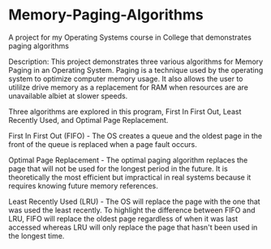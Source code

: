 # Memory-Paging-Algorithms
A project for my Operating Systems course in College that demonstrates paging algorithms


Description:
This project demonstrates three various algorithms for Memory Paging in an Operating System. 
Paging is a technique used by the operating system to optimize computer memory usage. 
It also allows the user to utililze drive memory as a replacement for RAM when resources are are unavailable albiet at slower speeds. 

Three algorithms are explored in this program, First In First Out, Least Recently Used, and Optimal Page Replacement.

First In First Out (FIFO) - The OS creates a queue and the oldest page in the front of the queue is replaced when a page fault occurs.

Optimal Page Replacement - The optimal paging algorithm replaces the page that will not be used for the longest period in the future. It is theoretically the most efficient but impractical in real systems because it requires knowing future memory references.

Least Recently Used (LRU) - The OS will replace the page with the one that was used the least recently. To highlight the difference between FIFO and LRU, FIFO will replace the oldest page regardless of when it was last accessed whereas LRU will only replace the page that hasn't been used in the longest time.
